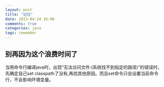 ```yaml
---
layout: post
title: "记住"
date: 2013-04-24 16:08
comments: true
categories: java
tags: remember
---
```


别再因为这个浪费时间了
----------------------

当用命令行编译java时，出现“无法访问文件:(系统找不到指定的路径)”的错误时，先确定自己set classpath了没有,再找其他原因。而且set命令只会设置当前命令行，不会影响环境变量。
